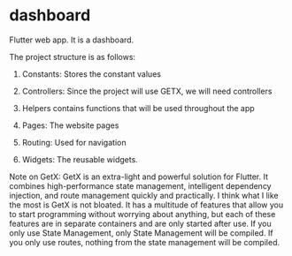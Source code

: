 # dashboard

Flutter web app. It is a dashboard.

The project structure is as follows:

1. Constants: Stores the constant values

2. Controllers: Since the project will use GETX, we will need controllers

3. Helpers contains functions that will be used throughout the app

4. Pages: The website pages

5. Routing: Used for navigation 

6. Widgets: The reusable widgets.

Note on GetX: GetX is an extra-light and powerful solution for Flutter. It combines high-performance state management, intelligent dependency injection, and route management quickly and practically. I think what I like the most is GetX is not bloated. It has a multitude of features that allow you to start programming without worrying about anything, but each of these features are in separate containers and are only started after use. If you only use State Management, only State Management will be compiled. If you only use routes, nothing from the state management will be compiled.
